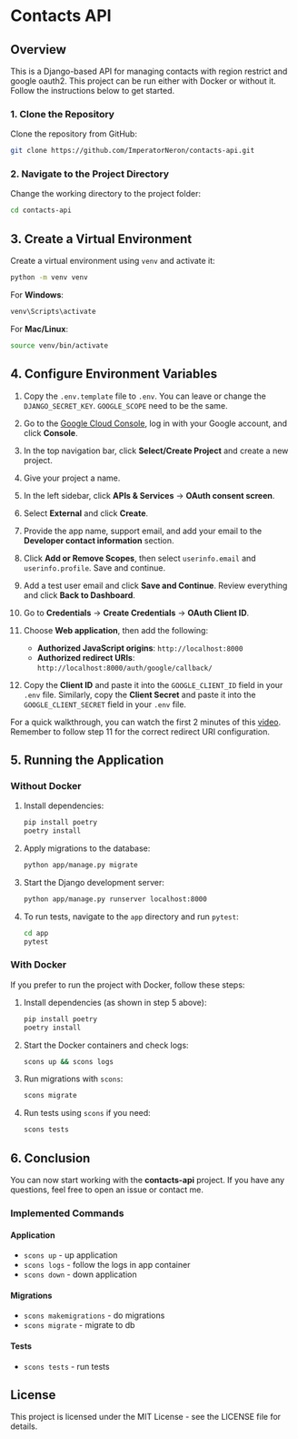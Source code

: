 # Contacts API
## Overview
This is a Django-based API for managing contacts with region restrict and google oauth2. This project can be run either with Docker or without it. Follow the instructions below to get started.

### 1. Clone the Repository
Clone the repository from GitHub:

```bash
git clone https://github.com/ImperatorNeron/contacts-api.git
```

### 2. Navigate to the Project Directory
Change the working directory to the project folder:

```bash
cd contacts-api
```

## 3. Create a Virtual Environment

Create a virtual environment using `venv` and activate it:

```bash
python -m venv venv
```

For **Windows**:

```bash
venv\Scripts\activate
```

For **Mac/Linux**:

```bash
source venv/bin/activate
```

## 4. Configure Environment Variables

1. Copy the `.env.template` file to `.env`. You can leave or change the `DJANGO_SECRET_KEY`. `GOOGLE_SCOPE` need to be the same.
   
2. Go to the [Google Cloud Console](https://cloud.google.com/), log in with your Google account, and click **Console**.

3. In the top navigation bar, click **Select/Create Project** and create a new project.

4. Give your project a name.

5. In the left sidebar, click **APIs & Services** -> **OAuth consent screen**.

6. Select **External** and click **Create**.

7. Provide the app name, support email, and add your email to the **Developer contact information** section.

8. Click **Add or Remove Scopes**, then select `userinfo.email` and `userinfo.profile`. Save and continue.

9.  Add a test user email and click **Save and Continue**. Review everything and click **Back to Dashboard**.

10. Go to **Credentials** -> **Create Credentials** -> **OAuth Client ID**.

11. Choose **Web application**, then add the following:
    - **Authorized JavaScript origins**: `http://localhost:8000`
    - **Authorized redirect URIs**: `http://localhost:8000/auth/google/callback/`

12. Copy the **Client ID** and paste it into the `GOOGLE_CLIENT_ID` field in your `.env` file. Similarly, copy the **Client Secret** and paste it into the `GOOGLE_CLIENT_SECRET` field in your `.env` file.

For a quick walkthrough, you can watch the first 2 minutes of this [video](https://www.youtube.com/watch?v=HtJKUQXmtok&ab_channel=CooperCodes). Remember to follow step 11 for the correct redirect URI configuration.



## 5. Running the Application

### Without Docker

1. Install dependencies:

   ```bash
   pip install poetry
   poetry install
   ```

2. Apply migrations to the database:

   ```bash
   python app/manage.py migrate
   ```

3. Start the Django development server:

   ```bash
   python app/manage.py runserver localhost:8000
   ```

4. To run tests, navigate to the `app` directory and run `pytest`:

   ```bash
   cd app
   pytest
   ```

### With Docker

If you prefer to run the project with Docker, follow these steps:

1. Install dependencies (as shown in step 5 above):

   ```bash
   pip install poetry
   poetry install
   ```

2. Start the Docker containers and check logs:

   ```bash
   scons up && scons logs
   ```

3. Run migrations with `scons`:

   ```bash
   scons migrate
   ```

4. Run tests using `scons` if you need:

   ```bash
   scons tests
   ```

## 6. Conclusion

You can now start working with the **contacts-api** project. If you have any questions, feel free to open an issue or contact me.

### Implemented Commands
#### Application

- ```scons up``` - up application
- ```scons logs``` - follow the logs in app container
- ```scons down``` - down application

#### Migrations
- ```scons makemigrations``` - do migrations
- ```scons migrate``` - migrate to db

#### Tests
- ```scons tests``` - run tests

## License
This project is licensed under the MIT License - see the LICENSE file for details.
